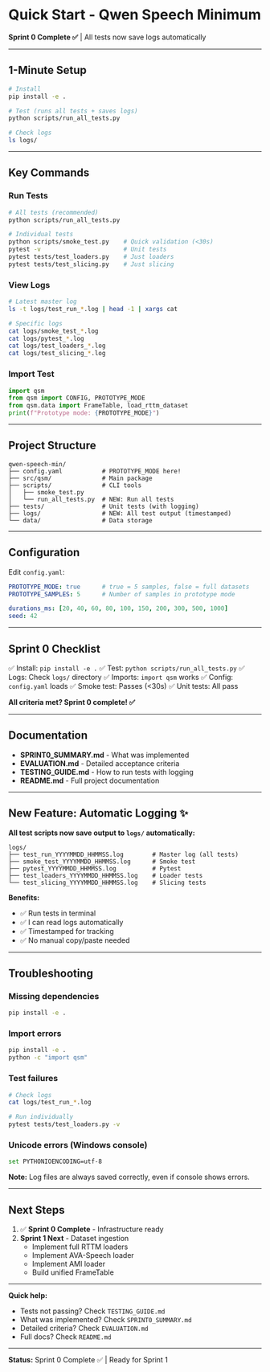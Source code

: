 # Quick Start - Qwen Speech Minimum

**Sprint 0 Complete ✅** | All tests now save logs automatically

---

## 1-Minute Setup

```bash
# Install
pip install -e .

# Test (runs all tests + saves logs)
python scripts/run_all_tests.py

# Check logs
ls logs/
```

---

## Key Commands

### Run Tests

```bash
# All tests (recommended)
python scripts/run_all_tests.py

# Individual tests
python scripts/smoke_test.py    # Quick validation (<30s)
pytest -v                       # Unit tests
pytest tests/test_loaders.py    # Just loaders
pytest tests/test_slicing.py    # Just slicing
```

### View Logs

```bash
# Latest master log
ls -t logs/test_run_*.log | head -1 | xargs cat

# Specific logs
cat logs/smoke_test_*.log
cat logs/pytest_*.log
cat logs/test_loaders_*.log
cat logs/test_slicing_*.log
```

### Import Test

```python
import qsm
from qsm import CONFIG, PROTOTYPE_MODE
from qsm.data import FrameTable, load_rttm_dataset
print(f"Prototype mode: {PROTOTYPE_MODE}")
```

---

## Project Structure

```
qwen-speech-min/
├── config.yaml           # PROTOTYPE_MODE here!
├── src/qsm/              # Main package
├── scripts/              # CLI tools
│   ├── smoke_test.py
│   └── run_all_tests.py  # NEW: Run all tests
├── tests/                # Unit tests (with logging)
├── logs/                 # NEW: All test output (timestamped)
└── data/                 # Data storage
```

---

## Configuration

Edit `config.yaml`:

```yaml
PROTOTYPE_MODE: true      # true = 5 samples, false = full datasets
PROTOTYPE_SAMPLES: 5      # Number of samples in prototype mode

durations_ms: [20, 40, 60, 80, 100, 150, 200, 300, 500, 1000]
seed: 42
```

---

## Sprint 0 Checklist

✅ Install: `pip install -e .`
✅ Test: `python scripts/run_all_tests.py`
✅ Logs: Check `logs/` directory
✅ Imports: `import qsm` works
✅ Config: `config.yaml` loads
✅ Smoke test: Passes (<30s)
✅ Unit tests: All pass

**All criteria met? Sprint 0 complete! ✅**

---

## Documentation

- **SPRINT0_SUMMARY.md** - What was implemented
- **EVALUATION.md** - Detailed acceptance criteria
- **TESTING_GUIDE.md** - How to run tests with logging
- **README.md** - Full project documentation

---

## New Feature: Automatic Logging ✨

**All test scripts now save output to `logs/` automatically:**

```
logs/
├── test_run_YYYYMMDD_HHMMSS.log        # Master log (all tests)
├── smoke_test_YYYYMMDD_HHMMSS.log      # Smoke test
├── pytest_YYYYMMDD_HHMMSS.log          # Pytest
├── test_loaders_YYYYMMDD_HHMMSS.log    # Loader tests
└── test_slicing_YYYYMMDD_HHMMSS.log    # Slicing tests
```

**Benefits:**
- ✅ Run tests in terminal
- ✅ I can read logs automatically
- ✅ Timestamped for tracking
- ✅ No manual copy/paste needed

---

## Troubleshooting

### Missing dependencies
```bash
pip install -e .
```

### Import errors
```bash
pip install -e .
python -c "import qsm"
```

### Test failures
```bash
# Check logs
cat logs/test_run_*.log

# Run individually
pytest tests/test_loaders.py -v
```

### Unicode errors (Windows console)
```bash
set PYTHONIOENCODING=utf-8
```

**Note:** Log files are always saved correctly, even if console shows errors.

---

## Next Steps

1. ✅ **Sprint 0 Complete** - Infrastructure ready
2. **Sprint 1 Next** - Dataset ingestion
   - Implement full RTTM loaders
   - Implement AVA-Speech loader
   - Implement AMI loader
   - Build unified FrameTable

---

**Quick help:**
- Tests not passing? Check `TESTING_GUIDE.md`
- What was implemented? Check `SPRINT0_SUMMARY.md`
- Detailed criteria? Check `EVALUATION.md`
- Full docs? Check `README.md`

---

**Status:** Sprint 0 Complete ✅ | Ready for Sprint 1
